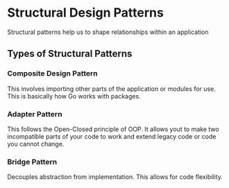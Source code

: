 # Structural Design Patterns
Structural patterns help us to shape relationships within an application

## Types of Structural Patterns

### Composite Design Pattern
This involves importing other parts of the application or modules for use. This is basically how Go works with packages.

### Adapter Pattern
This follows the Open-Closed principle of OOP. It allows yout to make two incompatible parts of your code to work and extend legacy code or code you cannot change.

### Bridge Pattern
Decouples abstraction from implementation. This allows for code flexibility.